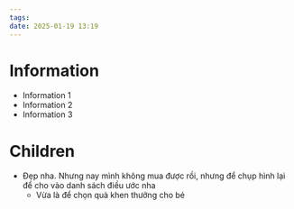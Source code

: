 ```yaml
---
tags: 
date: 2025-01-19 13:19
---
```


# Information

- Information 1
- Information 2
- Information 3

# Children

- Đẹp nha. Nhưng nay mình không mua được rồi, nhưng để chụp hình lại để cho vào danh sách điều ước nha
	- Vừa là để chọn quà khen thưởng cho bé